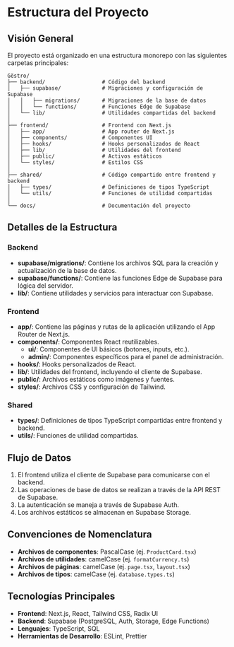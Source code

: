 # Estructura del Proyecto

## Visión General

El proyecto está organizado en una estructura monorepo con las siguientes carpetas principales:

```
Gëstro/
├── backend/                  # Código del backend
│   ├── supabase/             # Migraciones y configuración de Supabase
│   │   ├── migrations/       # Migraciones de la base de datos
│   │   └── functions/        # Funciones Edge de Supabase
│   └── lib/                  # Utilidades compartidas del backend
│
├── frontend/                 # Frontend con Next.js
│   ├── app/                  # App router de Next.js
│   ├── components/           # Componentes UI
│   ├── hooks/                # Hooks personalizados de React
│   ├── lib/                  # Utilidades del frontend
│   ├── public/               # Activos estáticos
│   └── styles/               # Estilos CSS
│
├── shared/                   # Código compartido entre frontend y backend
│   ├── types/                # Definiciones de tipos TypeScript
│   └── utils/                # Funciones de utilidad compartidas
│
└── docs/                     # Documentación del proyecto
```

## Detalles de la Estructura

### Backend

- **supabase/migrations/**: Contiene los archivos SQL para la creación y actualización de la base de datos.
- **supabase/functions/**: Contiene las funciones Edge de Supabase para lógica del servidor.
- **lib/**: Contiene utilidades y servicios para interactuar con Supabase.

### Frontend

- **app/**: Contiene las páginas y rutas de la aplicación utilizando el App Router de Next.js.
- **components/**: Componentes React reutilizables.
  - **ui/**: Componentes de UI básicos (botones, inputs, etc.).
  - **admin/**: Componentes específicos para el panel de administración.
- **hooks/**: Hooks personalizados de React.
- **lib/**: Utilidades del frontend, incluyendo el cliente de Supabase.
- **public/**: Archivos estáticos como imágenes y fuentes.
- **styles/**: Archivos CSS y configuración de Tailwind.

### Shared

- **types/**: Definiciones de tipos TypeScript compartidas entre frontend y backend.
- **utils/**: Funciones de utilidad compartidas.

## Flujo de Datos

1. El frontend utiliza el cliente de Supabase para comunicarse con el backend.
2. Las operaciones de base de datos se realizan a través de la API REST de Supabase.
3. La autenticación se maneja a través de Supabase Auth.
4. Los archivos estáticos se almacenan en Supabase Storage.

## Convenciones de Nomenclatura

- **Archivos de componentes**: PascalCase (ej. `ProductCard.tsx`)
- **Archivos de utilidades**: camelCase (ej. `formatCurrency.ts`)
- **Archivos de páginas**: camelCase (ej. `page.tsx`, `layout.tsx`)
- **Archivos de tipos**: camelCase (ej. `database.types.ts`)

## Tecnologías Principales

- **Frontend**: Next.js, React, Tailwind CSS, Radix UI
- **Backend**: Supabase (PostgreSQL, Auth, Storage, Edge Functions)
- **Lenguajes**: TypeScript, SQL
- **Herramientas de Desarrollo**: ESLint, Prettier
